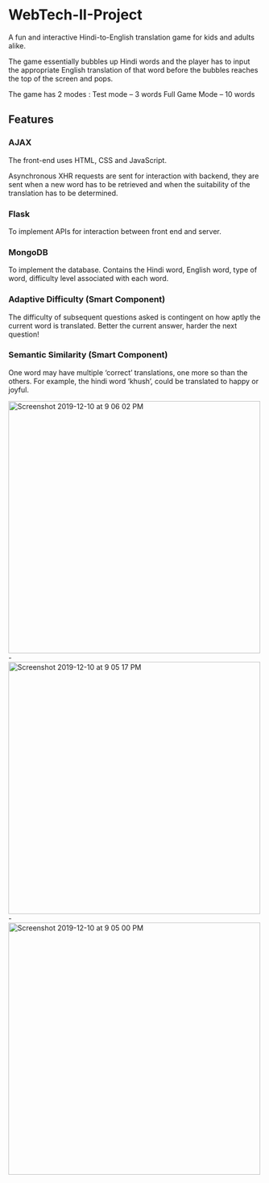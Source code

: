 # WebTech-II-Project

A fun and interactive Hindi-to-English translation game for kids and adults alike. 

The game essentially bubbles up Hindi words and the player has to input the appropriate English translation of that word before the bubbles reaches the top of the screen and pops. 

The game has 2 modes :
Test mode – 3 words
Full Game Mode – 10 words

## Features 

### AJAX

The front-end uses HTML, CSS and JavaScript.

Asynchronous XHR requests are sent for interaction with backend, they are sent when a new word has to be retrieved and when the suitability of the translation has to be determined. 

### Flask

To implement APIs for interaction between front end and server. 

### MongoDB

To implement the database. 
Contains the Hindi word, English word, type of word, difficulty level associated with each word.

### Adaptive Difficulty (Smart Component)
The difficulty of subsequent questions asked is contingent on how aptly the current word is translated. 
Better the current answer, harder the next question!

### Semantic Similarity (Smart Component) 

One word may have multiple ‘correct’ translations, one more so than the others.
For example, the hindi word ‘khush’, could be translated to happy or joyful. 

<img width="500" alt="Screenshot 2019-12-10 at 9 06 02 PM" src="https://user-images.githubusercontent.com/33753405/70543902-2e58c980-1b91-11ea-893a-2a739f8aa56d.png">
- 
<img width="500" alt="Screenshot 2019-12-10 at 9 05 17 PM" src="https://user-images.githubusercontent.com/33753405/70544398-061d9a80-1b92-11ea-920a-cd07eaed82cd.png">
-
<img width="500" alt="Screenshot 2019-12-10 at 9 05 00 PM" src="https://user-images.githubusercontent.com/33753405/70544409-09188b00-1b92-11ea-83bc-9129a7eebd08.png">



